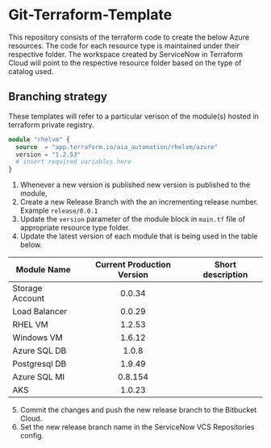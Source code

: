 # Git-Terraform-Template

This repository consists of the terraform code to create the below Azure resources. The code for each resource type is maintained under their respective folder. The workspace created by ServiceNow in Terraform Cloud will point to the respective resource folder based on the type of catalog used.

## Branching strategy

These templates will refer to a particular verison of the module(s) hosted in terraform private registry.

```terraform
module "rhelvm" {
  source  = "app.terraform.io/aia_automation/rhelvm/azure"
  version = "1.2.53"
  # insert required variables here
}
```

1. Whenever a new version is published new version is published to the module, 
2. Create a new Release Branch with the an incrementing release number. Example `release/0.0.1`
3. Update the `version` parameter of the module block in `main.tf` file of appropriate resource type folder.
4. Update the latest version of each module that is being used in the table below.

Module Name      | Current Production Version  | Short description
-------------    | :-------------:  | -------------
Storage Account  | 0.0.34     | 
Load Balancer    | 0.0.29     | 
RHEL VM          | 1.2.53     | 
Windows VM       | 1.6.12     | 
Azure SQL DB     | 1.0.8      | 
Postgresql DB    | 1.9.49     | 
Azure SQL MI     | 0.8.154    | 
AKS              | 1.0.23     | 

5. Commit the changes and push the new release branch to the Bitbucket Cloud.
6. Set the new release branch name in the ServiceNow VCS Repositories config.